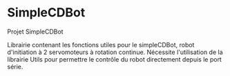SimpleCDBot
===========

Projet SimpleCDBot

Librairie contenant les fonctions utiles pour le simpleCDBot, robot d'initiation à 2 servomoteurs à rotation continue. 
Nécessite l'utilisation de la librairie Utils pour permettre le contrôle du robot directement depuis le port série. 
